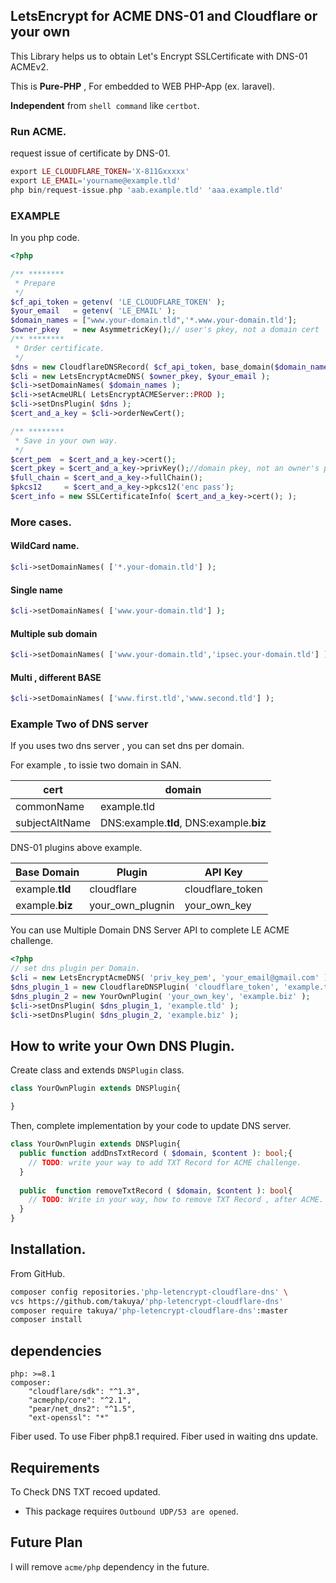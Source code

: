 ## LetsEncrypt for ACME DNS-01 and Cloudflare or your own

This Library helps us to obtain Let's Encrypt SSLCertificate with DNS-01 ACMEv2.

This is **Pure-PHP** , For embedded to WEB PHP-App (ex. laravel). 

**Independent** from `shell command` like `certbot`.   

### Run ACME. 
request issue of certificate by DNS-01.
```php
export LE_CLOUDFLARE_TOKEN='X-811Gxxxxx'
export LE_EMAIL='yourname@example.tld'
php bin/request-issue.php 'aab.example.tld' 'aaa.example.tld'
```

### EXAMPLE
In you php code.
```php
<?php

/** ********
 * Prepare
 */ 
$cf_api_token = getenv( 'LE_CLOUDFLARE_TOKEN' );
$your_email   = getenv( 'LE_EMAIL' );
$domain_names = ["www.your-domain.tld",'*.www.your-domain.tld'];
$owner_pkey   = new AsymmetricKey();// user's pkey, not a domain cert  pkey.
/** ********
 * Order certificate.
 */
$dns = new CloudflareDNSRecord( $cf_api_token, base_domain($domain_names[0]) );
$cli = new LetsEncryptAcmeDNS( $owner_pkey, $your_email );
$cli->setDomainNames( $domain_names );
$cli->setAcmeURL( LetsEncryptACMEServer::PROD );
$cli->setDnsPlugin( $dns );
$cert_and_a_key = $cli->orderNewCert();

/** ********
 * Save in your own way.
 */
$cert_pem  = $cert_and_a_key->cert();
$cert_pkey = $cert_and_a_key->privKey();//domain pkey, not an owner's pkey. 
$full_chain = $cert_and_a_key->fullChain();
$pkcs12     = $cert_and_a_key->pkcs12('enc pass');
$cert_info = new SSLCertificateInfo( $cert_and_a_key->cert(); );
```
### More cases.


#### WildCard name. 
```php
$cli->setDomainNames( ['*.your-domain.tld'] );
```
#### Single name
```php
$cli->setDomainNames( ['www.your-domain.tld'] );
```

#### Multiple sub domain
```php
$cli->setDomainNames( ['www.your-domain.tld','ipsec.your-domain.tld'] );
```

#### Multi , different BASE 
```php
$cli->setDomainNames( ['www.first.tld','www.second.tld'] );
```


### Example Two of DNS server 
If you uses two dns server , you can set dns per domain.

For example , to issie two domain in SAN.

| cert | domain                                   |
|---|------------------------------------------|
|commonName| example.tld                              | 
|subjectAltName| DNS:example.**tld**, DNS:example.**biz** |

DNS-01 plugins above example.

| Base Domain     | Plugin           |API Key |
|-----------------|------------------|---|
| example.**tld** | cloudflare       | cloudflare_token |
| example.**biz** | your_own_plugnin | your_own_key |

You can use Multiple Domain DNS Server API to complete LE ACME challenge.

```php
<?php
// set dns plugin per Domain.
$cli = new LetsEncryptAcmeDNS( 'priv_key_pem', 'your_email@gmail.com' );
$dns_plugin_1 = new CloudflareDNSPlugin( 'cloudflare_token', 'example.tld' );
$dns_plugin_2 = new YourOwnPlugin( 'your_own_key', 'example.biz' );
$cli->setDnsPlugin( $dns_plugin_1, 'example.tld' );
$cli->setDnsPlugin( $dns_plugin_2, 'example.biz' );
```
## How to write your Own DNS Plugin. 
Create class and extends `DNSPlugin` class.
```php
class YourOwnPlugin extends DNSPlugin{

}
```
Then, complete implementation by your code to update DNS server.
```php
class YourOwnPlugin extends DNSPlugin{
  public function addDnsTxtRecord ( $domain, $content ): bool;{
    // TODO: write your way to add TXT Record for ACME challenge.
  }
  
  public  function removeTxtRecord ( $domain, $content ): bool{
    // TODO: Write in your way, how to remove TXT Record , after ACME.
  }
}

```


## Installation.

From GitHub.
```bash
composer config repositories.'php-letencrypt-cloudflare-dns' \
vcs https://github.com/takuya/'php-letencrypt-cloudflare-dns'  
composer require takuya/'php-letencrypt-cloudflare-dns':master
composer install
```



## dependencies
```
php: >=8.1
composer:
    "cloudflare/sdk": "^1.3",
    "acmephp/core": "^2.1",
    "pear/net_dns2": "^1.5",
    "ext-openssl": "*"
```
Fiber used. To use Fiber php8.1 required. Fiber used in waiting dns update.
## Requirements
To Check DNS TXT recoed updated.
- This package requires `Outbound UDP/53 are opened`.

## Future Plan

I will remove `acme/php` dependency in the future.






